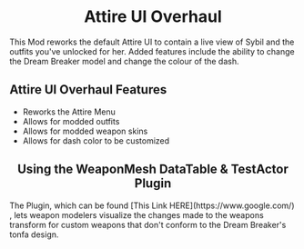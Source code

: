 <h1 align="center" id="title">Attire UI Overhaul</h1>

<p id="description">This Mod reworks the default Attire UI to contain a live view of Sybil and the outfits you've unlocked for her. Added features include the ability to change the Dream Breaker model and change the colour of the dash.</p>

  
<h2>Attire UI Overhaul Features</h2>

*   Reworks the Attire Menu
*   Allows for modded outfits
*   Allows for modded weapon skins
*   Allows for dash color to be customized

<h2 align="center" id="Subheading">Using the WeaponMesh DataTable & TestActor Plugin</h2>
<p id="description">
  The Plugin, which can be found [This Link HERE](https://www.google.com/) , lets weapon modelers visualize the changes made to the weapons transform for custom weapons that don't conform to the Dream Breaker's tonfa design.
</p>
